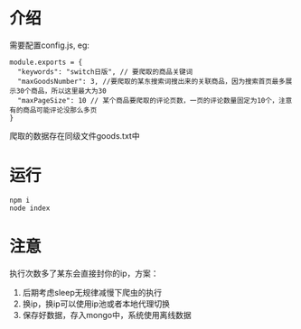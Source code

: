 # 介绍
需要配置config.js,
eg:
```
module.exports = {
  "keywords": "switch日版", // 要爬取的商品关键词
  "maxGoodsNumber": 3, //要爬取的某东搜索词搜出来的关联商品，因为搜索首页最多展示30个商品，所以这里最大为30
  "maxPageSize": 10 // 某个商品要爬取的评论页数，一页的评论数量固定为10个，注意有的商品可能评论没那么多页
}
```
爬取的数据存在同级文件goods.txt中
# 运行
```
npm i
node index
```

# 注意
执行次数多了某东会直接封你的ip，方案：
1. 后期考虑sleep无规律减慢下爬虫的执行
2. 换ip，换ip可以使用ip池或者本地代理切换
3. 保存好数据，存入mongo中，系统使用离线数据



